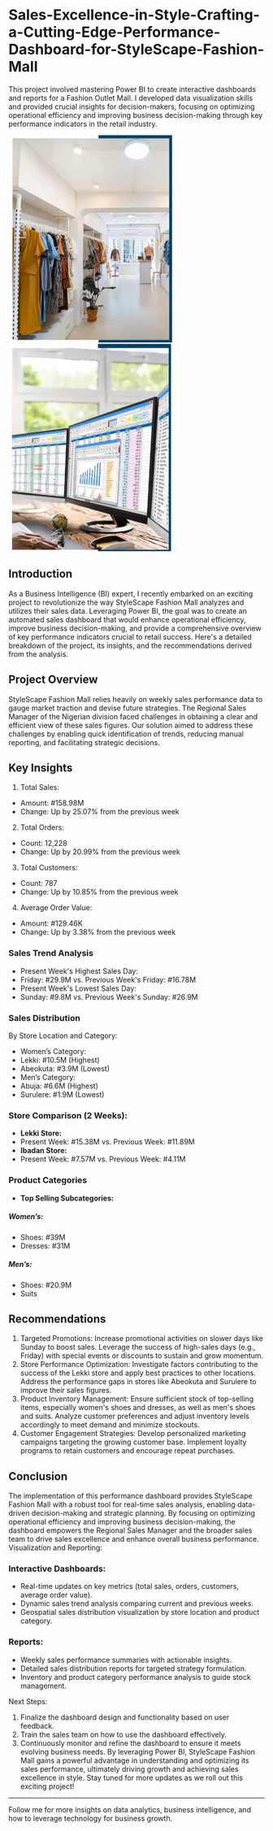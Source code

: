 # Sales-Excellence-in-Style-Crafting-a-Cutting-Edge-Performance-Dashboard-for-StyleScape-Fashion-Mall
 This project involved mastering Power BI to create interactive dashboards and reports for a Fashion Outlet Mall. I developed data visualization skills and provided crucial insights for decision-makers, focusing on optimizing operational efficiency and improving business decision-making through key performance indicators in the retail industry.

![](https://github.com/EngrIBGIT/Sales-Excellence-in-Style-Crafting-a-Cutting-Edge-Performance-Dashboard-for-StyleScape-Fashion-Mall/blob/main/1.PNG)      ![](https://github.com/EngrIBGIT/Sales-Excellence-in-Style-Crafting-a-Cutting-Edge-Performance-Dashboard-for-StyleScape-Fashion-Mall/blob/main/2_why.PNG)

## Introduction
As a Business Intelligence (BI) expert, I recently embarked on an exciting project to revolutionize the way StyleScape Fashion Mall analyzes and utilizes their sales data. Leveraging Power BI, the goal was to create an automated sales dashboard that would enhance operational efficiency, improve business decision-making, and provide a comprehensive overview of key performance indicators crucial to retail success. Here's a detailed breakdown of the project, its insights, and the recommendations derived from the analysis.

## Project Overview
StyleScape Fashion Mall relies heavily on weekly sales performance data to gauge market traction and devise future strategies. The Regional Sales Manager of the Nigerian division faced challenges in obtaining a clear and efficient view of these sales figures. Our solution aimed to address these challenges by enabling quick identification of trends, reducing manual reporting, and facilitating strategic decisions.
## Key Insights
1.	Total Sales:
- Amount: #158.98M
- Change: Up by 25.07% from the previous week
2.	Total Orders:
- Count: 12,228
- Change: Up by 20.99% from the previous week
3.	Total Customers:
- Count: 787
- Change: Up by 10.85% from the previous week
4.	Average Order Value:
- Amount: #129.46K
- Change: Up by 3.38% from the previous week
### Sales Trend Analysis
- Present Week's Highest Sales Day:
- Friday: #29.9M vs. Previous Week's Friday: #16.78M
- Present Week's Lowest Sales Day:
- Sunday: #9.8M vs. Previous Week's Sunday: #26.9M
### Sales Distribution
By Store Location and Category:
- Women’s Category:
- Lekki: #10.5M (Highest)
- Abeokuta: #3.9M (Lowest)
- Men’s Category:
- Abuja: #6.6M (Highest)
- Surulere: #1.9M (Lowest)
### Store Comparison (2 Weeks):
- **Lekki Store:**
- Present Week: #15.38M vs. Previous Week: #11.89M
- **Ibadan Store:**
- Present Week: #7.57M vs. Previous Week: #4.11M
### Product Categories
- **Top Selling Subcategories:**
##### Women’s:
- Shoes: #39M
- Dresses: #31M
##### Men’s:
- Shoes: #20.9M
- Suits
## Recommendations
1. Targeted Promotions:
Increase promotional activities on slower days like Sunday to boost sales. Leverage the success of high-sales days (e.g., Friday) with special events or discounts to sustain and grow momentum.
2. Store Performance Optimization:
Investigate factors contributing to the success of the Lekki store and apply best practices to other locations. Address the performance gaps in stores like Abeokuta and Surulere to improve their sales figures.
3. Product Inventory Management:
Ensure sufficient stock of top-selling items, especially women's shoes and dresses, as well as men's shoes and suits. Analyze customer preferences and adjust inventory levels accordingly to meet demand and minimize stockouts.
4. Customer Engagement Strategies:
Develop personalized marketing campaigns targeting the growing customer base. Implement loyalty programs to retain customers and encourage repeat purchases.

## Conclusion
The implementation of this performance dashboard provides StyleScape Fashion Mall with a robust tool for real-time sales analysis, enabling data-driven decision-making and strategic planning. By focusing on optimizing operational efficiency and improving business decision-making, the dashboard empowers the Regional Sales Manager and the broader sales team to drive sales excellence and enhance overall business performance.
Visualization and Reporting:

### Interactive Dashboards:
- Real-time updates on key metrics (total sales, orders, customers, average order value).
- Dynamic sales trend analysis comparing current and previous weeks.
- Geospatial sales distribution visualization by store location and product category.

### Reports:
- Weekly sales performance summaries with actionable insights.
- Detailed sales distribution reports for targeted strategy formulation.
- Inventory and product category performance analysis to guide stock management.

Next Steps:
1.	Finalize the dashboard design and functionality based on user feedback.
2.	Train the sales team on how to use the dashboard effectively.
3.	Continuously monitor and refine the dashboard to ensure it meets evolving business needs.
By leveraging Power BI, StyleScape Fashion Mall gains a powerful advantage in understanding and optimizing its sales performance, ultimately driving growth and achieving sales excellence in style. Stay tuned for more updates as we roll out this exciting project!
________________________________________
Follow me for more insights on data analytics, business intelligence, and how to leverage technology for business growth.
